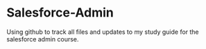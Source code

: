 # Salesforce-Admin

Using github to track all files and updates to my study guide for the salesforce admin course. 